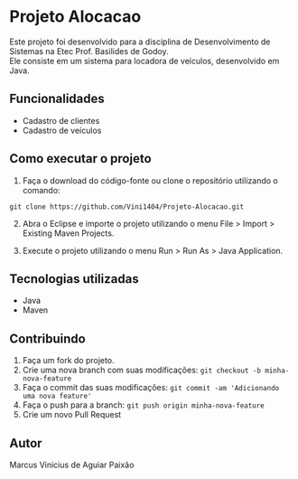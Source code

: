 # Projeto Alocacao

Este projeto foi desenvolvido para a disciplina de Desenvolvimento de Sistemas na Etec Prof. Basilides de Godoy.<br> Ele consiste em um sistema para locadora de veículos, desenvolvido em Java.

## Funcionalidades

- Cadastro de clientes
- Cadastro de veículos

## Como executar o projeto

1. Faça o download do código-fonte ou clone o repositório utilizando o comando:

```Git
git clone https://github.com/Vini1404/Projeto-Alocacao.git
```

2. Abra o Eclipse e importe o projeto utilizando o menu File > Import > Existing Maven Projects.

3. Execute o projeto utilizando o menu Run > Run As > Java Application.

## Tecnologias utilizadas

- Java
- Maven

## Contribuindo

1. Faça um fork do projeto.
2. Crie uma nova branch com suas modificações: `git checkout -b minha-nova-feature`
3. Faça o commit das suas modificações: `git commit -am 'Adicionando uma nova feature'`
4. Faça o push para a branch: `git push origin minha-nova-feature`
5. Crie um novo Pull Request

## Autor

Marcus Vinicius de Aguiar Paixão
